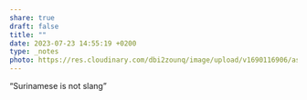 ```yaml
---
share: true
draft: false
title: ""
date: 2023-07-23 14:55:19 +0200
type: _notes
photo: https://res.cloudinary.com/dbi2zounq/image/upload/v1690116906/asc4jynpgiwzdk9vbsqq.jpg
---
```


“Surinamese is not slang”
